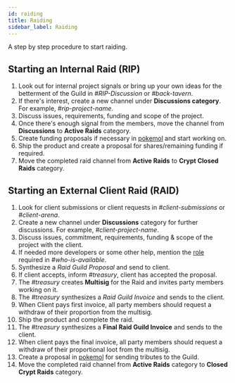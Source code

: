 ```yaml
---
id: raiding
title: Raiding
sidebar_label: Raiding
---
```


A step by step procedure to start raiding.

## Starting an Internal Raid (RIP)
1. Look out for internal project signals or bring up your own ideas for the betterment of the Guild in _#RIP-Discussion_ or _#back-tavern_.
2. If there's interest, create a new channel under **Discussions category**. For example, _#rip-project-name_.
3. Discuss issues, requirements, funding and scope of the project.
4. Once there's enough signal from the members, move the channel from **Discussions** to **Active Raids** category.
5. Create funding proposals if necessary in [pokemol](https://pokemol.com/dao/0xbeb3e32355a933501c247e2dbde6e6ca2489bf3d) and start working on.
6. Ship the product and create a proposal for shares/remaining funding if required.
7. Move the completed raid channel from **Active Raids** to **Crypt Closed Raids** category.

## Starting an External Client Raid (RAID)
1. Look for client submissions or client requests in _#client-submissions_ or _#client-arena_.
2. Create a new channel under **Discussions** category for further discussions. For example, _#client-project-name_.
3. Discuss issues, commitment, requirements, funding & scope of the project with the client.
4. If needed more developers or some other help, mention the [role](roles.md) required in _#who-is-available_.
5. Synthesize a *Raid Guild Proposal* and send to client.
6. If client accepts, inform _#treasury_, client has accepted the proposal.
7. The _#treasury_ creates **Multisig** for the Raid and invites party members working on it.
8. The _#treasury_ synthesizes a *Raid Guild Invoice* and sends to the client.
9.  When Client pays first invoice, all party members should request a withdraw of their proportion from the multisig.
10. Ship the product and complete the raid.
11. The _#treasury_ synthesizes a **Final Raid Guild Invoice** and sends to the client.
12. When client pays the final invoice, all party members should request a withdraw of their proportional loot from the multisig.
13. Create a proposal in [pokemol](https://pokemol.com/dao/0xbeb3e32355a933501c247e2dbde6e6ca2489bf3d) for sending tributes to the Guild.
14. Move the completed raid channel from **Active Raids** category to **Closed Crypt Raids** category.